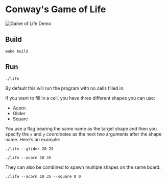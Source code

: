 # Conway's Game of Life

![Game of Life Demo](./game_of_life.gif)

## Build

```
make build
```

## Run

```
./life
```

By default this will run the program with no cells filled in.

If you want to fill in a cell, you have three different shapes you can use:
* Acorn
* Glider
* Square

You use a flag bearing the same name as the target shape and then you specify the `x` and `y` coordinates as the next two arguments after the shape name.
Here's an example:

```
./life --glider 20 25
```

```
./life --acorn 10 35
```

They can also be combined to spawn multiple shapes on the same board.
```
./life --acorn 10 35 --square 0 0
```
